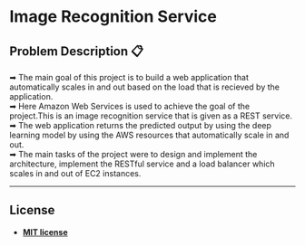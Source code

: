 # Image Recognition Service

## Problem Description 📋
➡ The main goal of this project is to build a web application that automatically scales in and out based on the load that is recieved by the application. \
➡ Here Amazon Web Services is used to achieve the goal of the project.This is an image recognition service that is given as a REST service. \
➡ The web application returns the predicted output by using the deep learning model by using the AWS resources that automatically scale in and out. \
➡ The main tasks of the project were to design and implement the architecture, implement the RESTful service and a load balancer which scales in and out of EC2 instances.

---

## License
- **[MIT license](http://opensource.org/licenses/mit-license.php)**
